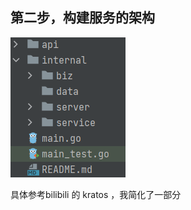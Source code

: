 ## 第二步，构建服务的架构



![image-20211018162724756](secondStop/image-20211018162724756.png)

具体参考bilibili 的 kratos ，我简化了一部分